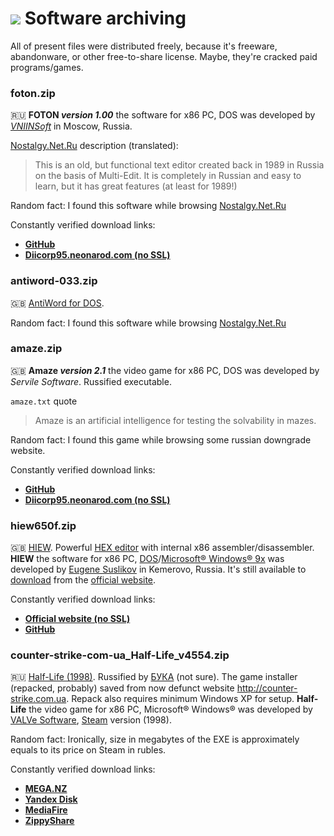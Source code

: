 # ![](https://win98icons.alexmeub.com/icons/png/computer_2_cool-0.png) Software archiving
All of present files were distributed freely, because it's freeware, abandonware, or other free-to-share license. Maybe, they're cracked paid programs/games.

### foton.zip
:ru: **FOTON *version 1.00*** the software for x86 PC, DOS was developed by [*VNIINSoft*](https://www.vniins.ru/index.php?lang=Eng) in Moscow, Russia.

[Nostalgy.Net.Ru](http://nostalgy.net.ru) description (translated):
> This is an old, but functional text editor created back in 1989 in Russia on the basis of Multi-Edit. It is completely in Russian and easy to learn, but it has great features (at least for 1989!)

Random fact: I found this software while browsing [Nostalgy.Net.Ru](http://nostalgy.net.ru)

Constantly verified download links:
* [**GitHub**](https://github.com/Diicorp95/Diicorp95/raw/main/software-archiving/foton-10.zip)
* [**Diicorp95.neonarod.com (no SSL)**](http://diicorp95.neonarod.com/files/foton-10.zip)

### antiword-033.zip
:gb: [AntiWord for DOS](http://www.winfield.demon.nl/#DOS).

Random fact: I found this software while browsing [Nostalgy.Net.Ru](http://nostalgy.net.ru)

### amaze.zip
:gb: **Amaze *version 2.1*** the video game for x86 PC, DOS was developed by *Servile Software*.
Russified executable.

`amaze.txt` quote
> Amaze is an artificial intelligence for testing the solvability in mazes.

Random fact: I found this game while browsing some russian downgrade website.

Constantly verified download links:
* [**GitHub**](https://github.com/Diicorp95/Diicorp95/raw/main/software-archiving/amaze.zip)
* [**Diicorp95.neonarod.com (no SSL)**](http://diicorp95.neonarod.com/files/amaze.zip)

### hiew650f.zip
:gb: [HIEW](https://en.wikipedia.org/wiki/Hiew).
Powerful [HEX editor](https://en.wikipedia.org/wiki/Hex_editor) with internal x86 assembler/disassembler.
**HIEW** the software for x86 PC, [DOS](https://en.wikipedia.org/wiki/DOS)/[Microsoft&reg; Windows&reg; 9x](https://en.wikipedia.org/wiki/Windows_9x) was developed by [Eugene Suslikov](mailto:eugenys@gmail.com) in Kemerovo, Russia.
It's still available to [download](http://hiew.ru/files/hiew650dosfree.zip) from the [official website](http://hiew.ru/).

Constantly verified download links:
* [**Official website (no SSL)**](http://hiew.ru/files/hiew650dosfree.zip)
* [**GitHub**](https://github.com/Diicorp95/Diicorp95/raw/main/software-archiving/hiew650f.zip)

### counter-strike-com-ua_Half-Life_v4554.zip
:ru: [Half-Life (1998)](https://en.wikipedia.org/wiki/Half-life).
Russified by [БУКА](https://www.buka.ru/) (not sure).
The game installer (repacked, probably) saved from now defunct website http://counter-strike.com.ua. Repack also requires minimum Windows XP for setup.
**Half-Life** the video game for x86 PC, Microsoft&reg; Windows&reg; was developed by [VALVe Software](https://www.valvesoftware.com), [Steam](https://store.steampowered.com/app/70/HalfLife) version (1998).

Random fact: Ironically, size in megabytes of the EXE is approximately equals to its price on Steam in rubles.

Constantly verified download links:<br>
* [**MEGA.NZ**](https://mega.nz/file/23BwDTJK#YKnII7jaP7MXQE-aiNM_p9QIE6iSi1kqNzu68qVYYko)
* [**Yandex Disk**](https://disk.yandex.ru/d/XSrHsYKnyuL5bw)
* [**MediaFire**](https://www.mediafire.com/file/o18n3o2mlgffcm4/counter-strike-com-ua_Half-Life_v4554.zip/file)
* [**ZippyShare**](https://www13.zippyshare.com/v/VBfTKcpF/file.html)
